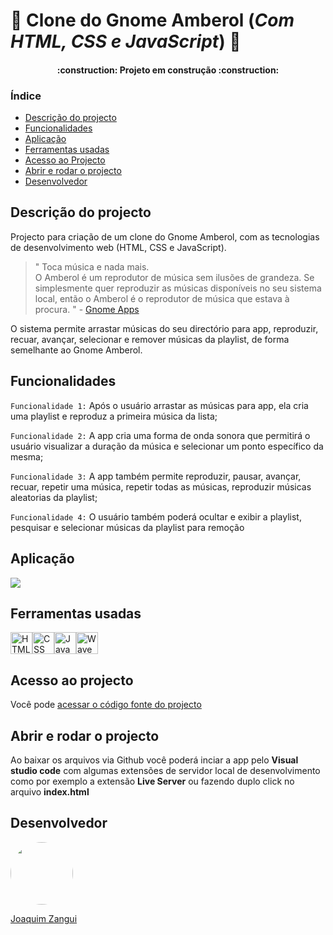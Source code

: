 # :musical_note: Clone do Gnome Amberol (_Com HTML, CSS e JavaScript_) :musical_note:

<h4 align="center"> 
    :construction:  Projeto em construção  :construction:
</h4>

 ### Índice

* [Descrição do projecto](#descrição-do-projecto)
* [Funcionalidades](#funcionalidades)
* [Aplicação](#aplicação)
* [Ferramentas usadas](#ferramentas-usadas)
* [Acesso ao Projecto](#acesso-ao-projecto)
* [Abrir e rodar o projecto](#abrir-e-rodar-o-projecto)
* [Desenvolvedor](#desenvolvedor)

## Descrição do projecto
Projecto para criação de um clone do Gnome Amberol, com as tecnologias de desenvolvimento web (HTML, CSS e JavaScript). 
> " Toca música e nada mais. <br>
O Amberol é um reprodutor de música sem ilusões de grandeza. Se simplesmente quer reproduzir as músicas disponíveis no seu sistema local, então o Amberol é o reprodutor de música que estava à procura. " - [Gnome Apps](https://apps.gnome.org/pt/Amberol/)

O sistema permite arrastar músicas do seu directório para app, reproduzir, recuar, avançar, selecionar e remover músicas da playlist, de forma semelhante ao Gnome Amberol.

## Funcionalidades
`Funcionalidade 1:` Após o usuário arrastar as músicas para app, ela cria uma playlist e reproduz a primeira música da lista;

`Funcionalidade 2:` A app cria uma forma de onda sonora que permitirá o usuário visualizar a duração da música e selecionar um ponto específico da mesma;

`Funcionalidade 3:` A app também permite reproduzir, pausar, avançar, recuar, repetir uma música, repetir todas as músicas, reproduzir músicas aleatorias da playlist;

`Funcionalidade 4:` O usuário também poderá ocultar e exibir a playlist, pesquisar e selecionar músicas da playlist para remoção

## Aplicação
<img src="https://photos.google.com/u/1/photo/AF1QipPOMuIQLnvJ-UtXdhZfrW-LXsBK7fUP0hdfw09P"/>

## Ferramentas usadas
<div style="display: flex">
    <img src="https://cdn-icons-png.flaticon.com/512/174/174854.png" width="35" title="HTML">
    <img src="https://upload.wikimedia.org/wikipedia/commons/thumb/6/62/CSS3_logo.svg/800px-CSS3_logo.svg.png" width="35" title="CSS">
    <img src="https://upload.wikimedia.org/wikipedia/commons/6/6a/JavaScript-logo.png" width="35" title="JavaScript">
    <img src="https://user-images.githubusercontent.com/381895/226091100-f5567a28-7736-4d37-8f84-e08f297b7e1a.png" width="35" title="WaveSurfer.js">
</div>

## Acesso ao projecto
Você pode [acessar o código fonte do projecto](https://github.com/JoZangui/amberol_clone)

## Abrir e rodar o projecto
Ao baixar os arquivos via Github você poderá inciar a app pelo **Visual studio code** com algumas extensões de servidor local de desenvolvimento como por exemplo a extensão **Live Server** ou fazendo duplo click no arquivo **index.html**

## Desenvolvedor
<div style="width: 100px; overflow: hidden; border-radius: 100%">
    <img src="https://avatars.githubusercontent.com/u/82146261?v=4" width="100">
</div>

[Joaquim Zangui](https://github.com/JoZangui)
